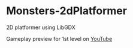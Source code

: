 # Monsters-2dPlatformer
2D platformer using LibGDX

Gameplay preview for 1st level on [YouTube](https://www.youtube.com/watch?v=RwB9TR3avu4)
